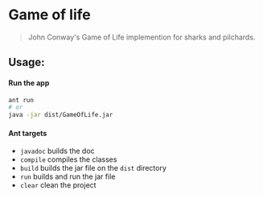# Game of life
> John Conway's Game of Life implemention for sharks and pilchards.

## Usage:
#### Run the app
```sh
ant run
# or
java -jar dist/GameOfLife.jar
```

#### Ant targets
- `javadoc` builds the doc
- `compile` compiles the classes
- `build` builds the jar file on the `dist` directory
- `run` builds and run the jar file
- `clear` clean the project

